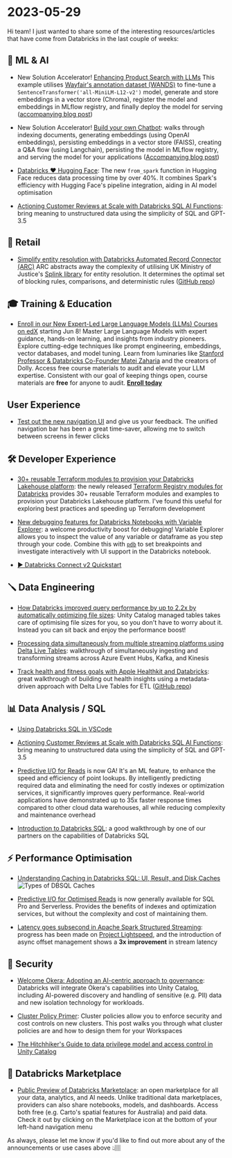 # 2023-05-29

Hi team! I just wanted to share some of the interesting resources/articles that have come from Databricks in the last couple of weeks:

## 🧠 ML & AI

- New Solution Accelerator! [Enhancing Product Search with LLMs](https://d1r5llqwmkrl74.cloudfront.net/notebooks/RCG/product-search/index.html#product-search_1.html) This example utilises [Wayfair's annotation dataset (WANDS)](https://www.aboutwayfair.com/careers/tech-blog/wayfair-releases-wands-the-largest-and-richest-publicly-available-dataset-for-e-commerce-product-search-relevance) to fine-tune a `SentenceTransformer('all-MiniLM-L12-v2')` model, generate and store embeddings in a vector store (Chroma), register the model and embeddings in MLflow registry, and finally deploy the model for serving ([accompanying blog post](https://www.databricks.com/blog/enhancing-product-search-large-language-models-llms.html))

- New Solution Accelerator! [Build your own Chatbot](https://d1r5llqwmkrl74.cloudfront.net/notebooks/RCG/diy-llm-qa-bot/index.html#diy-llm-qa-bot_1.html): walks through indexing documents, generating embeddings (using OpenAI embeddings), persisting embeddings in a vector store (FAISS), creating a Q&A flow (using Langchain), persisting the model in MLflow registry, and serving the model for your applications ([Accompanying blog post](https://www.databricks.com/blog/driving-large-language-model-revolution-customer-service-and-support))

- [Databricks ❤️ Hugging Face](https://www.databricks.com/blog/contributing-spark-loader-for-hugging-face-datasets): The new `from_spark` function in Hugging Face reduces data processing time by over 40%​​. It combines Spark's efficiency with Hugging Face's pipeline integration, aiding in AI model optimisation

- [Actioning Customer Reviews at Scale with Databricks SQL AI Functions](https://www.databricks.com/blog/actioning-customer-reviews-scale-databricks-sql-ai-functions): bring meaning to unstructured data using the simplicity of SQL and GPT-3.5

## 🛒 Retail

- [Simplify entity resolution with Databricks Automated Record Connector (ARC)](https://www.databricks.com/blog/improving-public-sector-decision-making-simple-automated-record-linking) ARC abstracts away the complexity of utilising UK Ministry of Justice's [Splink library](https://github.com/moj-analytical-services/splink) for entity resolution. It determines the optimal set of blocking rules, comparisons, and deterministic rules ([GitHub repo](https://github.com/databricks-industry-solutions/auto-data-linkage))

## 🎓 Training & Education

- [Enroll in our New Expert-Led Large Language Models (LLMs) Courses on edX](https://www.databricks.com/blog/enroll-our-new-expert-led-large-language-models-llms-courses-edx) starting Jun 8!  Master Large Language Models with expert guidance, hands-on learning, and insights from industry pioneers. Explore cutting-edge techniques like prompt engineering, embeddings, vector databases, and model tuning. Learn from luminaries like [Stanford Professor & Databricks Co-Founder Matei Zaharia](https://cs.stanford.edu/people/matei/) and the creators of Dolly. Access free course materials to audit and elevate your LLM expertise. Consistent with our goal of keeping things open, course materials are **free** for anyone to audit. **[Enroll today](https://www.edx.org/professional-certificate/databricks-large-language-models)**

## User Experience

- [Test out the new navigation UI](https://www.databricks.com/blog/find-what-you-seek-new-navigation-ui) and give us your feedback. The unified navigation bar has been a great time-saver, allowing me to switch between screens in fewer clicks

## 🛠️ Developer Experience

- [30+ reusable Terraform modules to provision your Databricks Lakehouse platform](https://www.databricks.com/blog/announcing-terraform-databricks-modules): the newly released [Terraform Registry modules for Databricks](https://registry.terraform.io/modules/databricks/examples/databricks/latest) provides 30+ reusable Terraform modules and examples to provision your Databricks Lakehouse platform. I've found this useful for exploring best practices and speeding up Terraform development

- [New debugging features for Databricks Notebooks with Variable Explorer](https://www.databricks.com/blog/new-debugging-features-databricks-notebooks-variable-explorer): a welcome productivity boost for debugging! Variable Explorer allows you to inspect the value of any variable or dataframe as you step through your code. Combine this with [`pdb`](https://docs.python.org/3/library/pdb.html) to set breakpoints and investigate interactively with UI support in the Databricks notebook.

- [▶️ Databricks Connect v2 Quickstart](https://www.youtube.com/watch?v=BIysxyh_lro)

## 🪛 Data Engineering

- [How Databricks improved query performance by up to 2.2x by automatically optimizing file sizes](https://www.databricks.com/blog/how-databricks-improved-query-performance): Unity Catalog managed tables takes care of optimising file sizes for you, so you don't have to worry about it. Instead you can sit back and enjoy the performance boost!

- [Processing data simultaneously from multiple streaming platforms using Delta Live Tables](https://www.databricks.com/blog/processing-data-simultaneously-multiple-streaming-platforms-using-delta-live-tables): walkthrough of simultaneously ingesting and transforming streams across Azure Event Hubs, Kafka, and Kinesis

- [Track health and fitness goals with Apple Healthkit and Databricks](https://www.databricks.com/blog/track-health-and-fitness-goals-apple-healthkit-and-databricks): great walkthrough of building out health insights using a metadata-driven approach with Delta Live Tables for ETL ([GitHub repo](https://github.com/jesusr-db/db-ahk))

## 📊 Data Analysis / SQL

- [Using Databricks SQL in VSCode](https://www.advancinganalytics.co.uk/blog/2023/4/12/using-databricks-sql-in-vscode)

- [Actioning Customer Reviews at Scale with Databricks SQL AI Functions](https://www.databricks.com/blog/actioning-customer-reviews-scale-databricks-sql-ai-functions): bring meaning to unstructured data using the simplicity of SQL and GPT-3.5

- [Predictive I/O for Reads](https://www.databricks.com/blog/announcing-general-availability-predictive-io-reads.html) is now GA! It's an ML feature, to enhance the speed and efficiency of point lookups. By intelligently predicting required data and eliminating the need for costly indexes or optimization services, it significantly improves query performance. Real-world applications have demonstrated up to 35x faster response times compared to other cloud data warehouses, all while reducing complexity and maintenance overhead

- [Introduction to Databricks SQL](https://www.advancinganalytics.co.uk/blog/2023/4/6/introduction-to-databricks-sql): a good walkthrough by one of our partners on the capabilities of Databricks SQL

## ⚡️ Performance Optimisation

- [Understanding Caching in Databricks SQL: UI, Result, and Disk Caches](https://www.databricks.com/blog/understanding-caching-databricks-sql-ui-result-and-disk-caches)
![Types of DBSQL Caches](https://cms.databricks.com/sites/default/files/inline-images/db-532-blog-img-1.png)

- [Predictive I/O for Optimised Reads](https://www.databricks.com/blog/announcing-general-availability-predictive-io-reads.html) is now generally available for SQL Pro and Serverless. Provides the benefits of indexes and optimization services, but without the complexity and cost of maintaining them.

- [Latency goes subsecond in Apache Spark Structured Streaming](https://www.databricks.com/blog/latency-goes-subsecond-apache-spark-structured-streaming): progress has been made on [Project Lightspeed](https://www.databricks.com/blog/2022/06/28/project-lightspeed-faster-and-simpler-stream-processing-with-apache-spark.html), and the introduction of async offset management shows a **3x improvement** in stream latency

## 🔐 Security

- [Welcome Okera: Adopting an AI-centric approach to governance](https://www.databricks.com/blog/welcome-okera-adopting-ai-centric-approach-governance): Databricks will integrate Okera's capabilities into Unity Catalog, including AI-powered discovery and handling of sensitive (e.g. PII) data and new isolation technology for workloads.

- [Cluster Policy Primer](https://www.databricks.com/blog/cluster-policy-onboarding-primer): Cluster policies allow you to enforce security and cost controls on new clusters. This post walks you through what cluster policies are and how to design them for your Workspaces

- [The Hitchhiker's Guide to data privilege model and access control in Unity Catalog](https://www.databricks.com/blog/hitchhikers-guide-data-privilege-model-and-access-control-unity-catalog)

## 🏪 Databricks Marketplace

- [Public Preview of Databricks Marketplace](https://www.databricks.com/blog/announcing-public-preview-databricks-marketplace): an open marketplace for all your data, analytics, and AI needs. Unlike traditional data marketplaces, providers can also share notebooks, models, and dashboards. Access both free (e.g. Carto's spatial features for Australia) and paid data. Check it out by clicking on the Marketplace icon at the bottom of your left-hand navigation menu


As always, please let me know if you'd like to find out more about any of the announcements or use cases above 👆🏽
